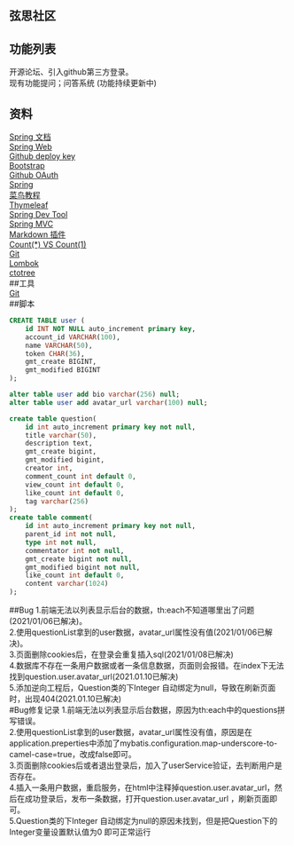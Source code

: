## 弦思社区
## 功能列表  
开源论坛、引入github第三方登录。  
现有功能提问；问答系统 (功能持续更新中)    
## 资料
[Spring 文档](https://spring.io/guides)    
[Spring Web](https://spring.io/guides/gs/serving-web-content/)   
[Github deploy key](https://developer.github.com/v3/guides/managing-deploy-keys/#deploy-keys)    
[Bootstrap](https://v3.bootcss.com/getting-started/)    
[Github OAuth](https://developer.github.com/apps/building-oauth-apps/creating-an-oauth-app/)    
[Spring](https://docs.spring.io/spring-boot/docs/2.0.0.RC1/reference/htmlsingle/#boot-features-embedded-database-support)    
[菜鸟教程](https://www.runoob.com/mysql/mysql-insert-query.html)    
[Thymeleaf](https://www.thymeleaf.org/doc/tutorials/3.0/usingthymeleaf.html#setting-attribute-values)    
[Spring Dev Tool](https://docs.spring.io/spring-boot/docs/2.0.0.RC1/reference/htmlsingle/#using-boot-devtools)  
[Spring MVC](https://docs.spring.io/spring/docs/5.0.3.RELEASE/spring-framework-reference/web.html#mvc-handlermapping-interceptor)  
[Markdown 插件](http://editor.md.ipandao.com/)   
[Count(*) VS Count(1)](https://mp.weixin.qq.com/s/Rwpke4BHu7Fz7KOpE2d3Lw)  
[Git](https://git-scm.com/download)   
[Lombok](https://www.projectlombok.org)    
[ctotree](https://www.octotree.io/)   
##工具  
[Git](git-scm.com)  
##脚本  
```sql
CREATE TABLE user (
	id INT NOT NULL auto_increment primary key,
	account_id VARCHAR(100),
	name VARCHAR(50),
	token CHAR(36),
	gmt_create BIGINT,
	gmt_modified BIGINT
);

alter table user add bio varchar(256) null;
alter table user add avatar_url varchar(100) null;  

create table question(
	id int auto_increment primary key not null,
	title varchar(50),
	description text,
	gmt_create bigint,
	gmt_modified bigint,
	creator int,
	comment_count int default 0,
	view_count int default 0,
	like_count int default 0,
	tag varchar(256)
);  
create table comment(
	id int auto_increment primary key not null,
	parent_id int not null,
	type int not null,
	commentator int not null,
	gmt_create bigint not null,
	gmt_modified bigint not null,
	like_count int default 0,
	content varchar(1024)
);  
```
##Bug
1.前端无法以列表显示后台的数据，th:each不知道哪里出了问题(2021/01/06已解决)。   
2.使用questionList拿到的user数据，avatar_url属性没有值(2021/01/06已解决)。    
3.页面删除cookies后，在登录会重复插入sql(2021/01/08已解决)   
4.数据库不存在一条用户数据或者一条信息数据，页面则会报错。在index下无法找到question.user.avatar_url(2021.01.10已解决)  
5.添加逆向工程后，Question类的下Integer 自动绑定为null，导致在刷新页面时，出现404(2021.01.10已解决)   
#Bug修复记录
1.前端无法以列表显示后台数据，原因为th:each中的questions拼写错误。    
2.使用questionList拿到的user数据，avatar_url属性没有值，原因是在application.preperties中添加了mybatis.configuration.map-underscore-to-camel-case=true，改成false即可。   
3.页面删除cookies后或者退出登录后，加入了userService验证，去判断用户是否存在。  
4.插入一条用户数据，重启服务，在html中注释掉question.user.avatar_url，然后在成功登录后，发布一条数据，打开question.user.avatar_url ，刷新页面即可。  
5.Question类的下Integer 自动绑定为null的原因未找到，但是把Question下的Integer变量设置默认值为0 即可正常运行  
